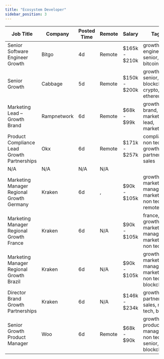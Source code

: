 ```yaml
---
title: "Ecosystem Developer"
sidebar_position: 3
---
```


| Job Title | Company | Posted Time | Remote | Salary | Tags | Apply Link |
|-----------|---------|-------------|--------|--------|------|------------|
| Senior Software Engineer Growth | Bitgo | 4d | Remote | $165k - $210k | growth, engineer, senior, dev, bitcoin | [Apply](https://web3.career/senior-software-engineer-growth-bitgo/106088) |
| Senior Growth | Cabbage | 5d | Remote | $150k - $200k | growth, senior, blockchain, crypto, ethereum | [Apply](https://web3.career/senior-growth-cabbage/106071) |
| Marketing Lead – Growth Brand | Rampnetwork | 6d | Remote | $68k - $99k | growth, brand, lead, marketing lead, marketing | [Apply](https://web3.career/marketing-lead-growth-brand-rampnetwork/104615) |
| Product Compliance Lead Growth Partnerships | Okx | 6d | Remote | $171k - $257k | compliance, non tech, growth, partnership, sales | [Apply](https://web3.career/product-compliance-lead-growth-partnerships-okx/104607) |
| N/A | N/A | N/A | N/A |  |  | [Apply](https://web3.career/metana) |
| Marketing Manager Regional Growth Germany | Kraken | 6d | , | $90k - $105k | growth, marketing manager, marketing, non tech, remote | [Apply](https://web3.career/marketing-manager-regional-growth-germany-kraken/105983) |
| Marketing Manager Regional Growth France | Kraken | 6d | N/A | $90k - $105k | france, growth, marketing manager, marketing, non tech | [Apply](https://web3.career/marketing-manager-regional-growth-france-kraken/105982) |
| Marketing Manager Regional Growth Brazil | Kraken | 6d | N/A | $90k - $105k | growth, marketing manager, marketing, non tech, blockchain | [Apply](https://web3.career/marketing-manager-regional-growth-brazil-kraken/105981) |
| Director Brand Growth Partnerships | Kraken | 6d | N/A | $146k - $234k | growth, partnership, sales, non tech, brand | [Apply](https://web3.career/director-brand-growth-partnerships-kraken/105980) |
| Senior Growth Product Manager | Woo | 6d | Remote | $68k - $90k | growth, product manager, non tech, senior, blockchain | [Apply](https://web3.career/senior-growth-product-manager-woo/95664) |
